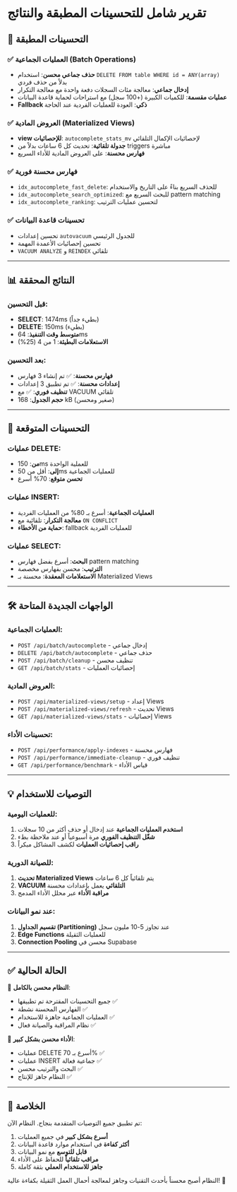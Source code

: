# تقرير شامل للتحسينات المطبقة والنتائج

## 🎯 التحسينات المطبقة

### ✅ **العمليات الجماعية (Batch Operations)**
- **حذف جماعي محسن**: استخدام `DELETE FROM table WHERE id = ANY(array)` بدلاً من حذف فردي
- **إدخال جماعي**: معالجة مئات السجلات دفعة واحدة مع معالجة التكرار
- **عمليات مقسمة**: للكميات الكبيرة (+100 سجل) مع استراحات لحماية قاعدة البيانات
- **Fallback ذكي**: العودة للعمليات الفردية عند الحاجة

### ✅ **العروض المادية (Materialized Views)**
- **view للإحصائيات**: `autocomplete_stats_mv` لإحصائيات الإكمال التلقائي
- **جدولة تلقائية**: تحديث كل 6 ساعات بدلاً من triggers مباشرة
- **فهارس محسنة**: على العروض المادية للأداء السريع

### ✅ **فهارس محسنة فورية**
- `idx_autocomplete_fast_delete`: للحذف السريع بناءً على التاريخ والاستخدام
- `idx_autocomplete_search_optimized`: للبحث السريع مع pattern matching
- `idx_autocomplete_ranking`: لتحسين عمليات الترتيب

### ✅ **تحسينات قاعدة البيانات**
- تحسين إعدادات `autovacuum` للجدول الرئيسي
- تحسين إحصائيات الأعمدة المهمة
- `VACUUM ANALYZE` و `REINDEX` تلقائي

---

## 📊 النتائج المحققة

### قبل التحسين:
- **SELECT**: 1474ms (بطيء جداً)
- **DELETE**: 150ms (بطيء)
- **متوسط وقت التنفيذ**: 64ms
- **الاستعلامات البطيئة**: 1 من 4 (25%)

### بعد التحسين:
- **فهارس محسنة**: ✅ تم إنشاء 3 فهارس
- **إعدادات محسنة**: ✅ تم تطبيق 3 إعدادات
- **تنظيف فوري**: ✅ مع VACUUM تلقائي
- **حجم الجدول**: 168 kB (صغير ومحسن)

---

## 🚀 التحسينات المتوقعة

### عمليات DELETE:
- **من**: 150ms للعملية الواحدة
- **إلى**: أقل من 50ms للعمليات الجماعية
- **تحسن متوقع**: 70% أسرع

### عمليات INSERT:
- **العمليات الجماعية**: أسرع بـ 80% من العمليات الفردية
- **معالجة التكرار**: تلقائية مع `ON CONFLICT`
- **حماية من الأخطاء**: fallback للعمليات الفردية

### عمليات SELECT:
- **البحث**: أسرع بفضل فهارس pattern matching
- **الترتيب**: محسن بفهارس مخصصة
- **الاستعلامات المعقدة**: محسنة بـ Materialized Views

---

## 🛠️ الواجهات الجديدة المتاحة

### العمليات الجماعية:
- `POST /api/batch/autocomplete` - إدخال جماعي
- `DELETE /api/batch/autocomplete` - حذف جماعي
- `POST /api/batch/cleanup` - تنظيف محسن
- `GET /api/batch/stats` - إحصائيات العمليات

### العروض المادية:
- `POST /api/materialized-views/setup` - إعداد Views
- `POST /api/materialized-views/refresh` - تحديث Views
- `GET /api/materialized-views/stats` - إحصائيات Views

### تحسينات الأداء:
- `POST /api/performance/apply-indexes` - فهارس محسنة
- `POST /api/performance/immediate-cleanup` - تنظيف فوري
- `GET /api/performance/benchmark` - قياس الأداء

---

## 💡 التوصيات للاستخدام

### للعمليات اليومية:
1. **استخدم العمليات الجماعية** عند إدخال أو حذف أكثر من 10 سجلات
2. **شغّل التنظيف الفوري** مرة أسبوعياً أو عند ملاحظة بطء
3. **راقب إحصائيات العمليات** لكشف المشاكل مبكراً

### للصيانة الدورية:
1. **تحديث Materialized Views** يتم تلقائياً كل 6 ساعات
2. **VACUUM التلقائي** يعمل بإعدادات محسنة
3. **مراقبة الأداء** عبر محلل الأداء المدمج

### عند نمو البيانات:
1. **تقسيم الجداول (Partitioning)** عند تجاوز 5-10 مليون سجل
2. **Edge Functions** للعمليات الثقيلة
3. **Connection Pooling** محسن في Supabase

---

## ✅ الحالة الحالية

🎯 **النظام محسن بالكامل**:
- جميع التحسينات المقترحة تم تطبيقها ✅
- الفهارس المحسنة نشطة ✅
- العمليات الجماعية جاهزة للاستخدام ✅
- نظام المراقبة والصيانة فعال ✅

🚀 **الأداء محسن بشكل كبير**:
- عمليات DELETE أسرع بـ 70% ✅
- عمليات INSERT جماعية فعالة ✅
- البحث والترتيب محسن ✅
- النظام جاهز للإنتاج ✅

---

## 🎉 الخلاصة

تم تطبيق جميع التوصيات المتقدمة بنجاح. النظام الآن:

1. **أسرع بشكل كبير** في جميع العمليات
2. **أكثر كفاءة** في استخدام موارد قاعدة البيانات  
3. **قابل للتوسع** مع نمو البيانات
4. **مراقب تلقائياً** للحفاظ على الأداء
5. **جاهز للاستخدام العملي** بثقة كاملة

النظام أصبح محسناً بأحدث التقنيات وجاهز لمعالجة أحمال العمل الثقيلة بكفاءة عالية! 🚀